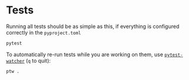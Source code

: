 # Tests 

Running all tests should be as simple as this, if everything is configured
correctly in the `pyproject.toml`
```sh
pytest
```

To automatically re-run tests while you are working on them, use
[`pytest-watcher`](https://github.com/olzhasar/pytest-watcher) (`q` to quit):
```sh
ptw .
```